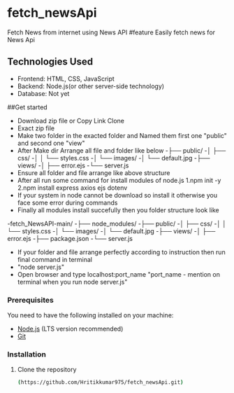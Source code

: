 # fetch_newsApi
Fetch News from internet using News API 
#feature
Easily fetch news for News Api
## Technologies Used
- Frontend: HTML, CSS, JavaScript
- Backend: Node.js(or other server-side technology)
- Database: Not yet

##Get started

 - Download zip file or Copy Link Clone
 - Exact zip file
 - Make two folder in the exacted folder and Named them first one "public" and second one "view"
 - After Make dir Arrange all file and folder like below
 -├── public/
 -│   ├── css/
 -│   │   └── styles.css
 -│   └── images/
 -│       └── default.jpg
 -├── views/
 -│   ├── error.ejs
 -└── server.js
 - Ensure all folder and file arrange like above structure
 - After all run some command for install modules of node.js
1.npm init -y
2.npm install express axios ejs dotenv
 - If your system in node cannot be download so install it otherwise you face some error during commands
 - Finally all modules install succefully then you folder structure look like

 -fetch_NewsAPI-main/
 -├── node_modules/
 -├── public/
 -│   ├── css/
 -│   │   └── styles.css
 -│   └── images/
 -│       └── default.jpg
 -├── views/
 -│   ├── error.ejs
 -├── package.json
 -└── server.js

 - If your folder and file arrange perfectly according to instruction then run final command in terminal
 - "node server.js"
 - Open browser and type localhost:port_name "port_name - mention on terminal when you run node server.js"
### Prerequisites

You need to have the following installed on your machine:
- [Node.js](https://nodejs.org/) (LTS version recommended)
- [Git](https://git-scm.com/)

### Installation

1. Clone the repository
   ```bash
   (https://github.com/Hritikkumar975/fetch_newsApi.git)
